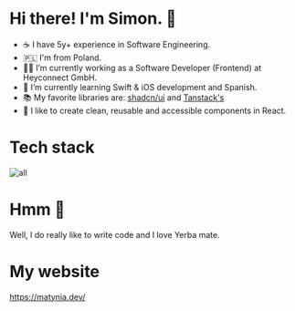 # Hi there! I'm Simon. 👋 


- ☕️ I have 5y+ experience in Software Engineering.
- 🇵🇱 I'm from Poland.
- 👨‍💻 I’m currently working as a Software Developer (Frontend) at Heyconnect GmbH.
- 🔭 I’m currently learning Swift & iOS development and Spanish.
- 📚 My favorite libraries are: <a href="https://ui.shadcn.com" target="_blank">shadcn/ui</a> and <a href="https://tanstack.com" target="_blank">Tanstack's</a>
- 🚀 I like to create clean, reusable and accessible components in React.

  
# Tech stack
![all](https://skillicons.dev/icons?i=react,next,js,ts,html,css,tailwind,nodejs,express,nestjs,docker,git,postgresql,mysql,figma,github,gitlab)

# Hmm 🤔
Well, I do really like to write code and I love Yerba mate.

# My website
https://matynia.dev/

